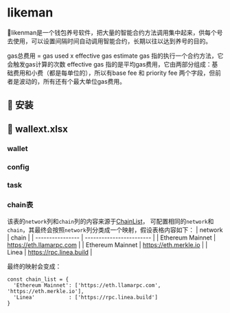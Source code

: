 # likeman
🦸likenman是一个钱包养号软件，把大量的智能合约方法调用集中起来，供每个号去使用，可以设置间隔时间自动调用智能合约，长期以往以达到养号的目的。

gas总费用 = gas used x effective gas
estimate gas  指的执行一个合约方法，它会触发gas计算的次数
effective gas 指的是平均gas费用，它由两部分组成：基础费用和小费（都是每单位的），所以有base fee 和 priority fee 两个字段，但前者是波动的，所有还有个最大单位gas费用。

## 🔧 安装


## 🦌 wallext.xlsx
### wallet

### config

### task

### chain表
该表的`network`列和`chain`列的内容来源于[ChainList](https://chainlist.org/)，
可配置相同的`network`和`chain`，其最终会按照`network`列分类成一个映射，假设表格内容如下：
| network          | chain                    |
| ---------------- | ------------------------ |
| Ethereum Mainnet | https://eth.llamarpc.com |
| Ethereum Mainnet | https://eth.merkle.io	  |
| Linea            | https://rpc.linea.build  |

最终的映射会变成：
```
const chain_list = {
  'Ethereum Mainnet': ['https://eth.llamarpc.com', 'https://eth.merkle.io'],
  'Linea'           : ['https://rpc.linea.build']
}
```